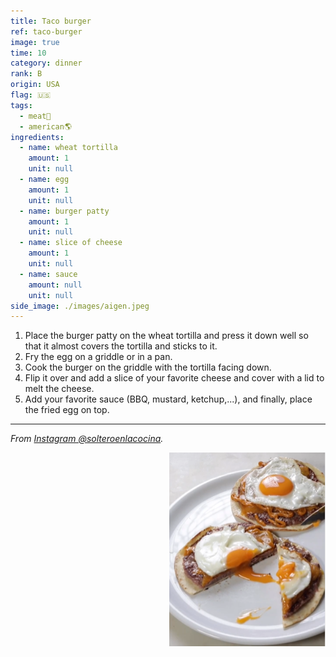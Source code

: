 ```yaml
---
title: Taco burger
ref: taco-burger
image: true
time: 10
category: dinner
rank: B
origin: USA
flag: 🇺🇸
tags:
  - meat🥩
  - american🌎
ingredients:
  - name: wheat tortilla
    amount: 1
    unit: null
  - name: egg
    amount: 1
    unit: null
  - name: burger patty
    amount: 1
    unit: null
  - name: slice of cheese
    amount: 1
    unit: null
  - name: sauce
    amount: null
    unit: null
side_image: ./images/aigen.jpeg
---
```


1. Place the burger patty on the wheat tortilla and press it down well so that it almost covers the tortilla and sticks to it.
2. Fry the egg on a griddle or in a pan.
3. Cook the burger on the griddle with the tortilla facing down.
4. Flip it over and add a slice of your favorite cheese and cover with a lid to melt the cheese.
5. Add your favorite sauce (BBQ, mustard, ketchup,...), and finally, place the fried egg on top.

---

_From [Instagram @solteroenlacocina](https://www.instagram.com/reel/Clj3KJbgDaK/?utm_source=ig_web_copy_link&igsh=MzRlODBiNWFlZA==)._

<img src="images/taco_burger.png" style="width:250px; float:right;"/>